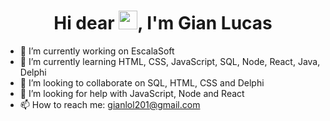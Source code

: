 <h1 align="center">Hi dear <img src="https://raw.githubusercontent.com/kaueMarques/kaueMarques/master/hi.gif" width="30px">, I'm Gian Lucas</h1>


- 🔭 I’m currently working on EscalaSoft
- 🌱 I’m currently learning HTML, CSS, JavaScript, SQL, Node, React, Java, Delphi
- 👯 I’m looking to collaborate on SQL, HTML, CSS and Delphi
- 🤔 I’m looking for help with JavaScript, Node and React
- 📫 How to reach me: gianlol201@gmail.com
